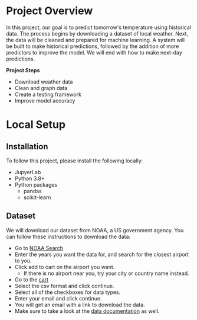# Project Overview

In this project, our goal is to predict tomorrow's temperature using historical data. The process begins by downloading a dataset of local weather. Next, the data will be cleaned and prepared for machine learning. A system will be built to make historical predictions, followed by the addition of more predictors to improve the model. We will end with how to make next-day predictions.

**Project Steps**
* Download weather data
* Clean and graph data
* Create a testing framework
* Improve model accuracy

# Local Setup

## Installation

To follow this project, please install the following locally:

* JupyerLab
* Python 3.8+
* Python packages
    * pandas
    * scikit-learn

## Dataset

We will download our dataset from NOAA, a US government agency.  You can follow these instructions to download the data:

* Go to [NOAA Search](https://www.ncdc.noaa.gov/cdo-web/search)
* Enter the years you want the data for, and search for the closest airport to you.
* Click add to cart on the airport you want.
    * If there is no airport near you, try your city or country name instead.
* Go to the [cart](https://www.ncdc.noaa.gov/cdo-web/cart)
* Select the csv format and click continue.
* Select all of the checkboxes for data types.
* Enter your email and click continue.
* You will get an email with a link to download the data.
* Make sure to take a look at the [data documentation](https://www1.ncdc.noaa.gov/pub/data/cdo/documentation/GHCND_documentation.pdf) as well.

